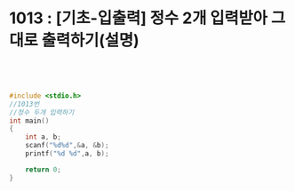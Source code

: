 # 1013 : [기초-입출력] 정수 2개 입력받아 그대로 출력하기(설명)
``` c




#include <stdio.h>
//1013번
//정수 두개 입력하기
int main()
{
    int a, b;
    scanf("%d%d",&a, &b);
    printf("%d %d",a, b);

    return 0;
}
```
